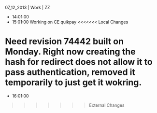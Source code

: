 07_12_2013 | Work | ZZ 
* 14:01:00
* 15:01:00
Working on CE quikpay
<<<<<<< Local Changes

Need revision 74442 built on Monday. Right now creating the hash for redirect does not allow it to pass authentication, removed it temporarily to just get it wokring.
=======
* 16:01:00
>>>>>>> External Changes
